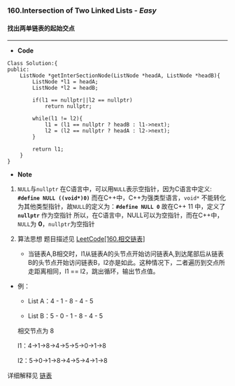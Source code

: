 ### 160.Intersection of Two Linked Lists - *Easy*
#### 找出两单链表的起始交点
---

- **Code**
```
Class Solution:{
public:
    ListNode *getInterSectionNode(ListNode *headA, ListNode *headB){
        ListNode *l1 = headA;
        ListNode *l2 = headB;
        
        if(l1 == nullptr||l2 == nullptr)
            return nullptr;
            
        while(l1 != l2){
            l1 = (l1 == nullptr ? headB : l1->next);
            l2 = (l2 == nullptr ? headA : l2->next);
        }
        
        return l1;
    }
}
```
- **Note**
 1. `NULL`与`nullptr`
在C语言中，可以用`NULL`表示空指针，因为C语言中定义: **`#define NULL ((void*)0)`**
而在C++中，C++为强类型语言，`void*` 不能转化为其他类型指针，故`NULL`的定义为：**`#define NULL 0`**
故在C++ 11 中，定义了 **`nullptr`** 作为空指针
所以，在C语言中，NULL可以为空指针，而在C++中，`NULL`为 **0**，`nullptr`为空指针

 2. 算法思想
题目描述见 [LeetCode[160.相交链表]](https://leetcode-cn.com/problems/intersection-of-two-linked-lists/ "LeetCode[160.相交链表]")

    - 当链表A,B相交时，l1从链表A的头节点开始访问链表A,到达尾部后从链表B的头节点开始访问链表B，l2亦是如此。这种情况下，二者遍历到交点所走距离相同，l1 == l2，跳出循环，输出节点值。
    
- 例：
    - List A：4 - 1 - 8 - 4 - 5

    - List B：5 - 0 - 1 - 8 - 4 - 5

    相交节点为 $8$

    l1：4->1->8->4->5->5->0->1->8

    l2：5->0->1->8->4->5->4->1->8
    
详细解释见 [链表](https://github.com/CyC2018/CS-Notes/blob/master/notes/Leetcode%20%E9%A2%98%E8%A7%A3%20-%20%E9%93%BE%E8%A1%A8.md "链表")
